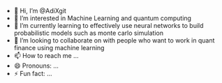 - 👋 Hi, I’m @AdiXgit
- 👀 I’m interested in Machine Learning and quantum computing
- 🌱 I’m currently learning to effectively use neural networks to build probabilistic models such as monte carlo simulation
- 💞️ I’m looking to collaborate on  with  people who want to work in quant finance using machine learning
- 📫 How to reach me ... 
- 😄 Pronouns: ... 
- ⚡ Fun fact: ...

<!---
AdiXgit/AdiXgit is a ✨ special ✨ repository because its `README.md` (this file) appears on your GitHub profile.
You can click the Preview link to take a look at your changes.
--->
